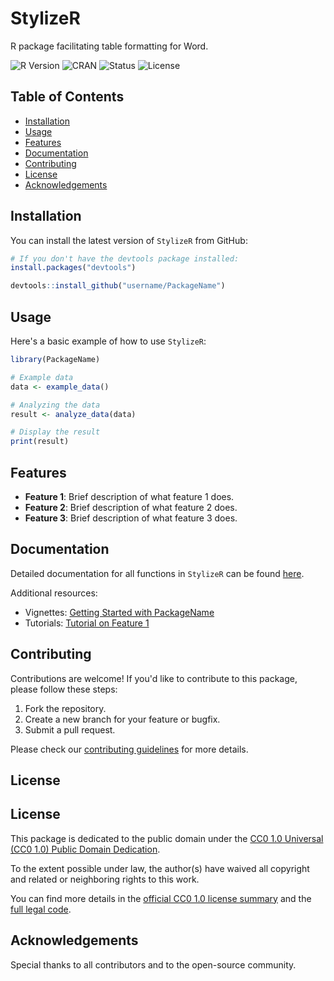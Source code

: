 
# StylizeR

R package facilitating table formatting for Word.

![R Version](https://img.shields.io/badge/R%3E%3D-4.3.3-blue) 
![CRAN](https://img.shields.io/badge/CRAN-Not%20Published-lightgrey) 
![Status](https://img.shields.io/badge/status-in%20development-orange) 
![License](https://img.shields.io/badge/license-CC0-lightgrey)

## Table of Contents
- [Installation](#installation)
- [Usage](#usage)
- [Features](#features)
- [Documentation](#documentation)
- [Contributing](#contributing)
- [License](#license)
- [Acknowledgements](#acknowledgements)

## Installation

You can install the latest version of `StylizeR` from GitHub:

```R
# If you don't have the devtools package installed:
install.packages("devtools")

devtools::install_github("username/PackageName")
```

## Usage

Here's a basic example of how to use `StylizeR`:

```R
library(PackageName)

# Example data
data <- example_data()

# Analyzing the data
result <- analyze_data(data)

# Display the result
print(result)
```

## Features

- **Feature 1**: Brief description of what feature 1 does.
- **Feature 2**: Brief description of what feature 2 does.
- **Feature 3**: Brief description of what feature 3 does.

## Documentation

Detailed documentation for all functions in `StylizeR` can be found [here](https://link-to-documentation).

Additional resources:
- Vignettes: [Getting Started with PackageName](https://link-to-vignette)
- Tutorials: [Tutorial on Feature 1](https://link-to-tutorial)

## Contributing

Contributions are welcome! If you'd like to contribute to this package, please follow these steps:
1. Fork the repository.
2. Create a new branch for your feature or bugfix.
3. Submit a pull request.

Please check our [contributing guidelines](https://link-to-contributing-guidelines) for more details.

## License

## License

This package is dedicated to the public domain under the [CC0 1.0 Universal (CC0 1.0) Public Domain Dedication](https://creativecommons.org/publicdomain/zero/1.0/). 

To the extent possible under law, the author(s) have waived all copyright and related or neighboring rights to this work. 

You can find more details in the [official CC0 1.0 license summary](https://creativecommons.org/publicdomain/zero/1.0/) and the [full legal code](https://creativecommons.org/publicdomain/zero/1.0/legalcode).

## Acknowledgements

Special thanks to all contributors and to the open-source community.
